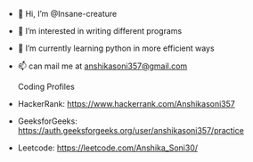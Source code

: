 - 👋 Hi, I’m @Insane-creature
- 👀 I’m interested in writing different programs 
- 🌱 I’m currently learning python in more efficient ways
- 📫 can mail me at anshikasoni357@gmail.com

  Coding Profiles
- HackerRank: https://www.hackerrank.com/Anshikasoni357
- GeeksforGeeks: https://auth.geeksforgeeks.org/user/anshikasoni357/practice
- Leetcode: https://leetcode.com/Anshika_Soni30/

<!---
Insane-creature/Insane-creature is a ✨ special ✨ repository because its `README.md` (this file) appears on your GitHub profile.
You can click the Preview link to take a look at your changes.
--->
